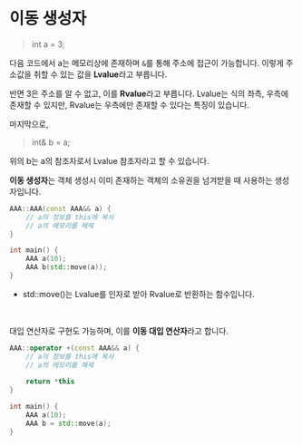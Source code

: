 # 이동 생성자

> int a = 3;

다음 코드에서 a는 메모리상에 존재하며 `&`를 통해 주소에 접근이 가능합니다. 이렇게 주소값을 취할 수 있는 값을 **Lvalue**라고 부릅니다.

반면 3은 주소를 알 수 없고, 이를 **Rvalue**라고 부릅니다.
Lvalue는 식의 좌측, 우측에 존재할 수 있지만, Rvalue는 우측에만 존재할 수 있다는 특징이 있습니다.

마지막으로,

> int& b = a;

위의 b는 a의 참조자로서 Lvalue 참조자라고 할 수 있습니다. <br>

**이동 생성자**는 객체 생성시 이미 존재하는 객체의 소유권을 넘겨받을 때 사용하는 생성자입니다.

```c++
AAA::AAA(const AAA&& a) {
    // a의 정보를 this에 복사
    // a의 메모리를 해제
}
```

```c++
int main() {
    AAA a(10);
    AAA b(std::move(a));
}
```

* std::move()는 Lvalue를 인자로 받아 Rvalue로 반환하는 함수입니다.

<br>

대입 연산자로 구현도 가능하며,  이를 **이동 대입 연산자**라고 합니다.

```c++
AAA::operator +(const AAA&& a) {
    // a의 정보를 this에 복사
    // a의 메모리를 해제
    
    return *this
}
```

```c++
int main() {
    AAA a(10);
    AAA b = std::move(a);
}
```



